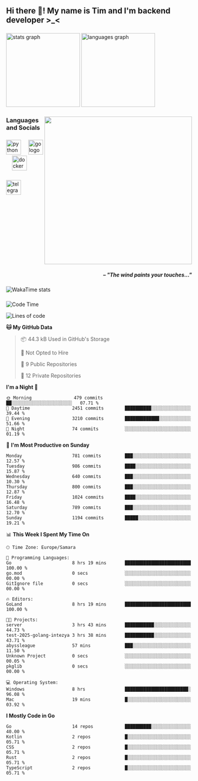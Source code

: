 <h2 align="left">Hi there 👋! My name is Tim and I'm backend developer >_<</h2>

###

<div align="left">
  <img src="https://github-readme-stats-qilm.vercel.app/api?username=intezya&hide_title=false&hide_rank=false&show_icons=true&include_all_commits=true&count_private=true&disable_animations=false&theme=tokyonight&locale=en&hide_border=true&order=1&show=prs_merged&hide=issues" height="200" alt="stats graph"  />
  <img src="https://github-readme-stats-qilm.vercel.app/api/top-langs?username=intezya&locale=en&hide_title=false&layout=donut&langs_count=5&theme=tokyonight&hide_border=true&order=2&exclude_repo=github-readme-stats&hide=mako" height="200" alt="languages graph"  />
</div>

###

<img align="right" height="400" src="https://i.pinimg.com/736x/99/d9/d9/99d9d9ecd844a351ae877f4df30d82ab.jpg"  />

###

<h3 align="left">Languages and Socials</h3>

###

<div align="left">
  <img src="https://cdn.jsdelivr.net/gh/devicons/devicon/icons/python/python-original.svg" height="40" alt="python logo"  />
  <img width="12" />
  <img src="https://cdn.simpleicons.org/go/00ADD8" height="40" alt="go logo"  />
  <img width="12" />
  <img src="https://cdn.jsdelivr.net/gh/devicons/devicon/icons/docker/docker-original.svg" height="40" alt="docker logo"  />
</div>

###

<div align="left">
  <a href="https://t.me/lezviesput">
    <img src="https://img.shields.io/static/v1?message=Telegram&logo=telegram&label=&color=2CA5E0&logoColor=white&labelColor=&style=for-the-badge" height="40" alt="telegram logo"  />
  </a>
</div>

###

<br clear="both">

<h5 align="right">– "The wind paints your touches..."</h5>

###

<picture>
	<source
		srcset="https://github-readme-stats-qilm.vercel.app/api/wakatime?username=intezya&theme=tokyonight&layout=compact&hide_border=true"
		media="(prefers-color-scheme: dark)%2C (prefers-color-scheme: no-preference)"
	/>
	<img alt="WakaTime stats" src="https://github-readme-stats-qilm.vercel.app/api/wakatime?username=intezya&theme=tokyonight&layout=compact&hide_border=true&"/>
</picture>

###

<!--START_SECTION:waka-->
![Code Time](http://img.shields.io/badge/Code%20Time-289%20hrs%2043%20mins-blue)

![Lines of code](https://img.shields.io/badge/From%20Hello%20World%20I%27ve%20Written-751.3%20thousand%20lines%20of%20code-blue)

**🐱 My GitHub Data** 

> 📦 44.3 kB Used in GitHub's Storage 
 > 
> 🚫 Not Opted to Hire
 > 
> 📜 9 Public Repositories 
 > 
> 🔑 12 Private Repositories 
 > 
**I'm a Night 🦉** 

```text
🌞 Morning                479 commits         ██░░░░░░░░░░░░░░░░░░░░░░░   07.71 % 
🌆 Daytime                2451 commits        ██████████░░░░░░░░░░░░░░░   39.44 % 
🌃 Evening                3210 commits        █████████████░░░░░░░░░░░░   51.66 % 
🌙 Night                  74 commits          ░░░░░░░░░░░░░░░░░░░░░░░░░   01.19 % 
```
📅 **I'm Most Productive on Sunday** 

```text
Monday                   781 commits         ███░░░░░░░░░░░░░░░░░░░░░░   12.57 % 
Tuesday                  986 commits         ████░░░░░░░░░░░░░░░░░░░░░   15.87 % 
Wednesday                640 commits         ███░░░░░░░░░░░░░░░░░░░░░░   10.30 % 
Thursday                 800 commits         ███░░░░░░░░░░░░░░░░░░░░░░   12.87 % 
Friday                   1024 commits        ████░░░░░░░░░░░░░░░░░░░░░   16.48 % 
Saturday                 789 commits         ███░░░░░░░░░░░░░░░░░░░░░░   12.70 % 
Sunday                   1194 commits        █████░░░░░░░░░░░░░░░░░░░░   19.21 % 
```


📊 **This Week I Spent My Time On** 

```text
🕑︎ Time Zone: Europe/Samara

💬 Programming Languages: 
Go                       8 hrs 19 mins       █████████████████████████   100.00 % 
go.mod                   0 secs              ░░░░░░░░░░░░░░░░░░░░░░░░░   00.00 % 
GitIgnore file           0 secs              ░░░░░░░░░░░░░░░░░░░░░░░░░   00.00 % 

🔥 Editors: 
GoLand                   8 hrs 19 mins       █████████████████████████   100.00 % 

🐱‍💻 Projects: 
server                   3 hrs 43 mins       ███████████░░░░░░░░░░░░░░   44.73 % 
test-2025-golang-intezya 3 hrs 38 mins       ███████████░░░░░░░░░░░░░░   43.71 % 
abyssleague              57 mins             ███░░░░░░░░░░░░░░░░░░░░░░   11.50 % 
Unknown Project          0 secs              ░░░░░░░░░░░░░░░░░░░░░░░░░   00.05 % 
pkglib                   0 secs              ░░░░░░░░░░░░░░░░░░░░░░░░░   00.00 % 

💻 Operating System: 
Windows                  8 hrs               ████████████████████████░   96.08 % 
Mac                      19 mins             █░░░░░░░░░░░░░░░░░░░░░░░░   03.92 % 
```

**I Mostly Code in Go** 

```text
Go                       14 repos            ██████████░░░░░░░░░░░░░░░   40.00 % 
Kotlin                   2 repos             █░░░░░░░░░░░░░░░░░░░░░░░░   05.71 % 
CSS                      2 repos             █░░░░░░░░░░░░░░░░░░░░░░░░   05.71 % 
Rust                     2 repos             █░░░░░░░░░░░░░░░░░░░░░░░░   05.71 % 
TypeScript               2 repos             █░░░░░░░░░░░░░░░░░░░░░░░░   05.71 % 
```




<!--END_SECTION:waka-->
